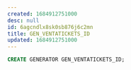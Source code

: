 ```yaml
---
created: 1684912751000
desc: null
id: 6agcndlx8sk0sb876j6c2mn
title: GEN_VENTATICKETS_ID
updated: 1684912751000
---
```


```sql
CREATE GENERATOR GEN_VENTATICKETS_ID;
```